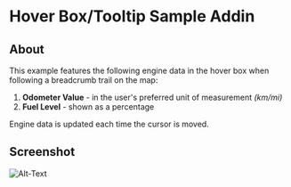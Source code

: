 # Hover Box/Tooltip Sample Addin

## About

This example features the following engine data in the hover box when following a breadcrumb trail on the map:

1) **Odometer Value** - in the user's preferred unit of measurement _(km/mi)_
2) **Fuel Level** - shown as a percentage

Engine data is updated each time the cursor is moved.

## Screenshot

![Alt-Text](/uploads/d72de95ce61fdef61f63e62a51cd504b/hover_screenshot.png)